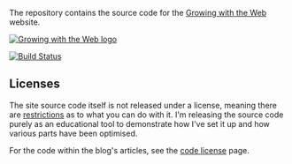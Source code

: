 The repository contains the source code for the [Growing with the Web][1] website.

[![Growing with the Web logo](http://www.growingwiththeweb.com/images/general/logo.png)][1]

[![Build Status](http://img.shields.io/travis/Tyriar/tyriar.github.io.svg?style=flat)](http://travis-ci.org/Tyriar/tyriar.github.io)

## Licenses

The site source code itself is not released under a license, meaning there are [restrictions][2] as to what you can do with it. I'm releasing the source code purely as an educational tool to demonstrate how I've set it up and how various parts have been optimised.

For the code within the blog's articles, see the [code license][3] page.



  [1]: http://www.growingwiththeweb.com/
  [2]: http://choosealicense.com/no-license/
  [3]: http://www.growingwiththeweb.com/p/code-license.html
